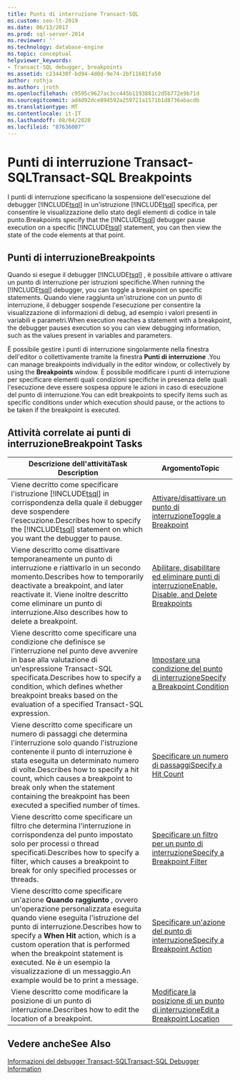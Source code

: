 ```yaml
---
title: Punti di interruzione Transact-SQL
ms.custom: seo-lt-2019
ms.date: 06/13/2017
ms.prod: sql-server-2014
ms.reviewer: ''
ms.technology: database-engine
ms.topic: conceptual
helpviewer_keywords:
- Transact-SQL debugger, breakpoints
ms.assetid: c234430f-bd94-4d0d-9e74-2bf11681fa50
author: rothja
ms.author: jroth
ms.openlocfilehash: c9595c9627ac3cc445b1193881c2d5b772e9b71d
ms.sourcegitcommit: ad4d92dce894592a259721a1571b1d8736abacdb
ms.translationtype: MT
ms.contentlocale: it-IT
ms.lasthandoff: 08/04/2020
ms.locfileid: "87636007"
---
```

# <a name="transact-sql-breakpoints"></a><span data-ttu-id="68ec2-102">Punti di interruzione Transact-SQL</span><span class="sxs-lookup"><span data-stu-id="68ec2-102">Transact-SQL Breakpoints</span></span>
  <span data-ttu-id="68ec2-103">I punti di interruzione specificano la sospensione dell'esecuzione del debugger [!INCLUDE[tsql](../../includes/tsql-md.md)] in un'istruzione [!INCLUDE[tsql](../../includes/tsql-md.md)] specifica, per consentire le visualizzazione dello stato degli elementi di codice in tale punto.</span><span class="sxs-lookup"><span data-stu-id="68ec2-103">Breakpoints specify that the [!INCLUDE[tsql](../../includes/tsql-md.md)] debugger pause execution on a specific [!INCLUDE[tsql](../../includes/tsql-md.md)] statement, you can then view the state of the code elements at that point.</span></span>  
  
## <a name="breakpoints"></a><span data-ttu-id="68ec2-104">Punti di interruzione</span><span class="sxs-lookup"><span data-stu-id="68ec2-104">Breakpoints</span></span>  
 <span data-ttu-id="68ec2-105">Quando si esegue il debugger [!INCLUDE[tsql](../../includes/tsql-md.md)] , è possibile attivare o attivare un punto di interruzione per istruzioni specifiche.</span><span class="sxs-lookup"><span data-stu-id="68ec2-105">When running the [!INCLUDE[tsql](../../includes/tsql-md.md)] debugger, you can toggle a breakpoint on specific statements.</span></span> <span data-ttu-id="68ec2-106">Quando viene raggiunta un'istruzione con un punto di interruzione, il debugger sospende l'esecuzione per consentire la visualizzazione di informazioni di debug, ad esempio i valori presenti in variabili e parametri.</span><span class="sxs-lookup"><span data-stu-id="68ec2-106">When execution reaches a statement with a breakpoint, the debugger pauses execution so you can view debugging information, such as the values present in variables and parameters.</span></span>  
  
 <span data-ttu-id="68ec2-107">È possibile gestire i punti di interruzione singolarmente nella finestra dell'editor o collettivamente tramite la finestra **Punti di interruzione** .</span><span class="sxs-lookup"><span data-stu-id="68ec2-107">You can manage breakpoints individually in the editor window, or collectively by using the **Breakpoints** window.</span></span> <span data-ttu-id="68ec2-108">È possibile modificare i punti di interruzione per specificare elementi quali condizioni specifiche in presenza delle quali l'esecuzione deve essere sospesa oppure le azioni in caso di esecuzione del punto di interruzione.</span><span class="sxs-lookup"><span data-stu-id="68ec2-108">You can edit breakpoints to specify items such as specific conditions under which execution should pause, or the actions to be taken if the breakpoint is executed.</span></span>  
  
## <a name="breakpoint-tasks"></a><span data-ttu-id="68ec2-109">Attività correlate ai punti di interruzione</span><span class="sxs-lookup"><span data-stu-id="68ec2-109">Breakpoint Tasks</span></span>  
  
|<span data-ttu-id="68ec2-110">Descrizione dell'attività</span><span class="sxs-lookup"><span data-stu-id="68ec2-110">Task Description</span></span>|<span data-ttu-id="68ec2-111">Argomento</span><span class="sxs-lookup"><span data-stu-id="68ec2-111">Topic</span></span>|  
|----------------------|-----------|  
|<span data-ttu-id="68ec2-112">Viene decritto come specificare l'istruzione [!INCLUDE[tsql](../../includes/tsql-md.md)] in corrispondenza della quale il debugger deve sospendere l'esecuzione.</span><span class="sxs-lookup"><span data-stu-id="68ec2-112">Describes how to specify the [!INCLUDE[tsql](../../includes/tsql-md.md)] statement on which you want the debugger to pause.</span></span>|[<span data-ttu-id="68ec2-113">Attivare/disattivare un punto di interruzione</span><span class="sxs-lookup"><span data-stu-id="68ec2-113">Toggle a Breakpoint</span></span>](../spatial/point.md)|  
|<span data-ttu-id="68ec2-114">Viene descritto come disattivare temporaneamente un punto di interruzione e riattivarlo in un secondo momento.</span><span class="sxs-lookup"><span data-stu-id="68ec2-114">Describes how to temporarily deactivate a breakpoint, and later reactivate it.</span></span> <span data-ttu-id="68ec2-115">Viene inoltre descritto come eliminare un punto di interruzione.</span><span class="sxs-lookup"><span data-stu-id="68ec2-115">Also describes how to delete a breakpoint.</span></span>|[<span data-ttu-id="68ec2-116">Abilitare, disabilitare ed eliminare punti di interruzione</span><span class="sxs-lookup"><span data-stu-id="68ec2-116">Enable, Disable, and Delete Breakpoints</span></span>](enable-disable-and-delete-breakpoints.md)|  
|<span data-ttu-id="68ec2-117">Viene descritto come specificare una condizione che definisce se l'interruzione nel punto deve avvenire in base alla valutazione di un'espressione Transact-SQL specificata.</span><span class="sxs-lookup"><span data-stu-id="68ec2-117">Describes how to specify a condition, which defines whether breakpoint breaks based on the evaluation of a specified Transact-SQL expression.</span></span>|[<span data-ttu-id="68ec2-118">Impostare una condizione del punto di interruzione</span><span class="sxs-lookup"><span data-stu-id="68ec2-118">Specify a Breakpoint Condition</span></span>](specify-a-breakpoint-condition.md)|  
|<span data-ttu-id="68ec2-119">Viene descritto come specificare un numero di passaggi che determina l'interruzione solo quando l'istruzione contenente il punto di interruzione è stata eseguita un determinato numero di volte.</span><span class="sxs-lookup"><span data-stu-id="68ec2-119">Describes how to specify a hit count, which causes a breakpoint to break only when the statement containing the breakpoint has been executed a specified number of times.</span></span>|[<span data-ttu-id="68ec2-120">Specificare un numero di passaggi</span><span class="sxs-lookup"><span data-stu-id="68ec2-120">Specify a Hit Count</span></span>](specify-a-hit-count.md)|  
|<span data-ttu-id="68ec2-121">Viene descritto come specificare un filtro che determina l'interruzione in corrispondenza del punto impostato solo per processi o thread specificati.</span><span class="sxs-lookup"><span data-stu-id="68ec2-121">Describes how to specify a filter, which causes a breakpoint to break for only specified processes or threads.</span></span>|[<span data-ttu-id="68ec2-122">Specificare un filtro per un punto di interruzione</span><span class="sxs-lookup"><span data-stu-id="68ec2-122">Specify a Breakpoint Filter</span></span>](specify-a-breakpoint-filter.md)|  
|<span data-ttu-id="68ec2-123">Viene descritto come specificare un'azione **Quando raggiunto** , ovvero un'operazione personalizzata eseguita quando viene eseguita l'istruzione del punto di interruzione.</span><span class="sxs-lookup"><span data-stu-id="68ec2-123">Describes how to specify a **When Hit** action, which is a custom operation that is performed when the breakpoint statement is executed.</span></span> <span data-ttu-id="68ec2-124">Ne è un esempio la visualizzazione di un messaggio.</span><span class="sxs-lookup"><span data-stu-id="68ec2-124">An example would be to print a message.</span></span>|[<span data-ttu-id="68ec2-125">Specificare un'azione del punto di interruzione</span><span class="sxs-lookup"><span data-stu-id="68ec2-125">Specify a Breakpoint Action</span></span>](specify-a-breakpoint-action.md)|  
|<span data-ttu-id="68ec2-126">Viene descritto come modificare la posizione di un punto di interruzione.</span><span class="sxs-lookup"><span data-stu-id="68ec2-126">Describes how to edit the location of a breakpoint.</span></span>|[<span data-ttu-id="68ec2-127">Modificare la posizione di un punto di interruzione</span><span class="sxs-lookup"><span data-stu-id="68ec2-127">Edit a Breakpoint Location</span></span>](edit-a-breakpoint-location.md)|  
  
## <a name="see-also"></a><span data-ttu-id="68ec2-128">Vedere anche</span><span class="sxs-lookup"><span data-stu-id="68ec2-128">See Also</span></span>  
 [<span data-ttu-id="68ec2-129">Informazioni del debugger Transact-SQL</span><span class="sxs-lookup"><span data-stu-id="68ec2-129">Transact-SQL Debugger Information</span></span>](transact-sql-debugger-information.md)  
  
  
